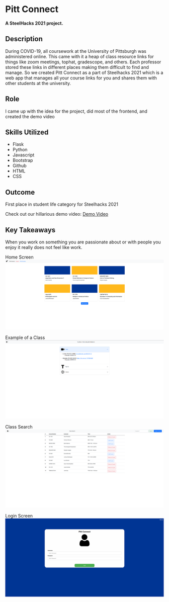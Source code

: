 # Pitt Connect
**A SteelHacks 2021 project.**

## **Description**

D﻿uring COVID-19, all coursework at the University of Pittsburgh was administered online. This came with it a heap of class resource links for things like zoom meetings, tophat, gradescope, and others. Each professor stored these links in different places making them difficult to find and manage. So we created Pitt Connect as a part of Steelhacks 2021 which is a web app that manages all your course links for you and shares them with other students at the university.

## **Role**

I﻿ came up with the idea for the project, did most of the frontend, and created the demo video

## **Skills Utilized**

* F﻿lask
* P﻿ython
* J﻿avascript
* B﻿ootstrap
* G﻿ithub
* H﻿TML
* C﻿SS

## **Outcome**

F﻿irst place in student life category for Steelhacks 2021

C﻿heck out our hillarious demo video: [Demo Video](https://www.youtube.com/watch?v=aSYA27kUS2U&embeds_referring_euri=https%3A%2F%2Fdevpost.com%2F&source_ve_path=OTY3MTQ&feature=emb_imp_woyt)

## **Key Takeaways**

W﻿hen you work on something you are passionate about or with people you enjoy it really does not feel like work.

Home Screen
![](web1.png)

Example of a Class
![](web2.png)

Class Search
![](web3.png)

Login Screen
![](web4.png)
